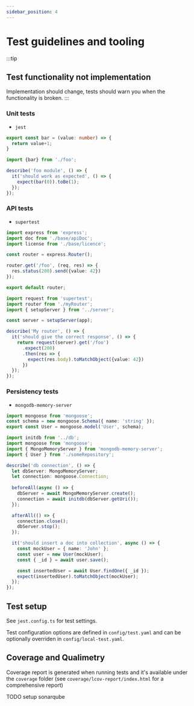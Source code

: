 ```yaml
---
sidebar_position: 4
---
```


# Test guidelines and tooling

:::tip
## Test functionality not implementation

Implementation should change, tests should warn you when the functionality is broken.
:::

### Unit tests

- `jest`

```ts title="foo.ts"
export const bar = (value: number) => {
  return value+1;
}
```

```ts title="foo.test.ts"
import {bar} from './foo';

describe('foo module', () => {
  it('should work as expected', () => {
    expect(bar(0)).toBe(1);
  });
});
```

### API tests

- `supertest`

```ts title="myRouter.ts"
import express from 'express';
import doc from './base/apiDoc';
import license from './base/licence';

const router = express.Router();

router.get('/foo', (req, res) => {
  res.status(200).send({value: 42})
});

export default router;
```

```ts title="myRouter.test.ts"
import request from 'supertest';
import router from './myRouter';
import { setupServer } from '../server';

const server = setupServer(app);

describe('My router', () => {
  it('should give the correct response', () => {
    return request(server).get('/foo')
      .expect(200)
      .then(res => {
        expect(res.body).toMatchObject({value: 42})
      })
  });
});
```

### Persistency tests

- `mongodb-memory-server`

```ts title="someRepository.ts"
import mongoose from 'mongoose';
const schema = new mongoose.Schema({ name: 'string' });
export const User = mongoose.model('User', schema);
```

```ts title="someRepository.test.ts"
import initdb from '../db';
import mongoose from 'mongoose';
import { MongoMemoryServer } from 'mongodb-memory-server';
import { User } from './someRepository';

describe('db connection', () => {
  let dbServer: MongoMemoryServer;
  let connection: mongoose.Connection;
  
  beforeAll(async () => {
    dbServer = await MongoMemoryServer.create();
    connection = await initdb(dbServer.getUri());
  });

  afterAll(() => {
    connection.close();
    dbServer.stop();
  });

  it('should insert a doc into collection', async () => {
    const mockUser = { name: 'John' };
    const user = new User(mockUser);
    const { _id } = await user.save();

    const insertedUser = await User.findOne({ _id });
    expect(insertedUser).toMatchObject(mockUser);
  });
});
```

## Test setup

See `jest.config.ts` for test settings.

Test configuration options are defined in `config/test.yaml` and can be optionally overriden in `config/local-test.yaml`.

## Coverage and Qualimetry

Coverage report is generated when running tests and it's available under the `coverage` folder (see `coverage/lcov-report/index.html` for a comprehensive report)

TODO setup sonarqube